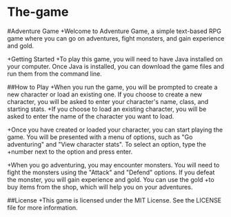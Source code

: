 # The-game

#Adventure Game
+Welcome to Adventure Game, a simple text-based RPG game where you can go on adventures, fight monsters, and gain experience and gold.

+Getting Started
 +To play this game, you will need to have Java installed on your computer. Once Java is installed, you can download the game files and run them from the command line.

##How to Play
+When you run the game, you will be prompted to create a new character or load an existing one. If you choose to create a new character, you will be asked to enter your character's name, class, and starting stats. +If you choose to load an existing character, you will be asked to enter the name of the character you want to load.

+Once you have created or loaded your character, you can start playing the game. You will be presented with a menu of options, such as "Go adventuring" and "View character stats". To select an option, type the +number next to the option and press enter.

+When you go adventuring, you may encounter monsters. You will need to fight the monsters using the "Attack" and "Defend" options. If you defeat the monster, you will gain experience and gold. You can use the gold +to buy items from the shop, which will help you on your adventures.

##License
+This game is licensed under the MIT License. See the LICENSE file for more information.

